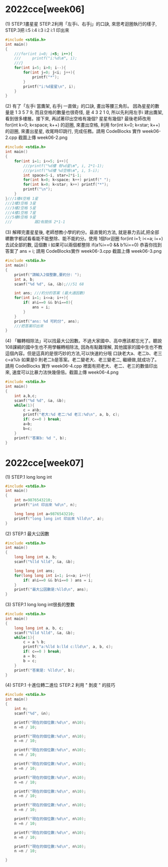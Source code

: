 # 2022cce[week06]
(1)
STEP.1畫星星 
STEP.2利用「左手i、右手j」的口訣, 來思考迴圈執行的樣子, 
STEP.3把 i:5 i:4 i:3 i:2 i:1 印出來
```cpp
#include <stdio.h>
int main()
{
    ///for(int i=0; i<5; i++){
    ///     printf("i:%d\n", i);
    ///}
    for(int i=5; i>0; i--){
        for(int j=0; j<i; j++){
            printf("*");
        }
        printf("i:%d星星\n", i);
    }
}
```

(2)
有了「左手i 當鷹架, 右手j 一直做」的口訣, 畫出等腰三角形。 因為星星的數量是 1 3 5 7 9, 而且空格的數量也很奇怪, 是 4 3 2 1 0, 所以先利用左手i 建出鷹架, 看到很多樓層。接下來, 再試著印出空格有幾個? 星星有幾個? 最後老師改用 for(int k=0; k<space; k++) 的迴圈, 來畫出空格, 利用 for(int k=0; k<star; k++) 的迴圈, 來畫出星星, 收尾時印跳行, 完成任務。請用 CodeBlocks 實作 week06-2.cpp 截圖上傳 week06-2.png
```cpp
#include <stdio.h>
int main()
{
    for(int i=1; i<=5; i++){
        ///printf("%d樓 有%d星\n", i, 2*1-1);
        ///printf("%d樓 %d空格\n", i, 5-i);
        int space=5-i, star=2*i-1;
        for(int k=0; k<space; k++) printf(" ");
        for(int k=0; k<star; k++) printf("*");
        printf("\n");
    }
}///1樓4空格 1星
///2樓3空格 3星
///3樓2空格 5星
///4樓1空格 7星
///5樓0空格 9星
///          跟2有關係 2*1-1
```



(3)
解釋完畫星星後, 老師想教小學的約分。最直覺的方法, 就是暴力去試,把全部皫數字都試看看能不能整除、能不能約分。使用 1個for迴圈 for(int i=1; i<=a; i++) 去試全部的數, 這個數 i 如果可以兩個都整除 if(a%i==0 && b%i==0) 恭喜你找到答案了 ans = i; 請用 CodeBlocks實作 week06-3.cpp 截圖上傳 week06-3.png
```cpp
#include <stdio.h>
int main()
{
    printf("請輸入2個整數,要約分: ");
    int a, b;
    scanf("%d %d", &a, &b);///51 68

    int ans; ///約分的答案 (最大通因數)
    for(int i=1; i<=a; i++){
        if( a%i==0 && b%i==0){
            ans = i;
        }
    }
    printf("ans: %d 可約分", ans);
    ///把答案印出來
}
```



(4) 
「輾轉相除法」可以找最大公因數。不過大家國中、高中應該都忘光了。聽說108課綱的國中生也不用學輾轉相除法, 因為有點難理解, 其他國家的國中生也不教這個內容。但是這真的是很巧妙的方法,可以快速約分哦 口訣老大a、老二b、老三c=a%b 如果是0 則老二b是答案。老二變老大、老三變老二, 繼續做,就成功了。請用 CodeBlocks 實作 week06-4.cpp 裡面有把老大、老二、老三的數值印出來, 速度可以比暴力法快幾億倍。截圖上傳 week06-4.png
```cpp
#include <stdio.h>
int main()
{
    int a,b,c;
    scanf("%d %d", &a, &b);
    while(1){
        c = a%b;
        printf("老大:%d 老二:%d 老三:%d\n", a, b, c);
        if( c==0 ) break;
        a=b;
        b=c;
    }
    printf("答案b: %d ", b);
}
```


# 2022cce[week07]
(1)
STEP.1 long long int 
```cpp
#include <stdio.h>
int main()
{
    int n=9876543210;
    printf("int 印出來 %d\n", n);

    long long int a=9876543210;
    printf("long long int 印出來 %lld\n", a);
}
```






(2)
STEP.1 最大公因數
```cpp
#include <stdio.h>
int main()
{
    long long int a, b;
    scanf("%lld %lld", &a, &b);

    long long int ans;
    for(long long int i=1; i<=a; i++){
        if( a%i==0 && b%i==0 ) ans = i;
    }
    printf("最大公因數是:%lld\n", ans);
}
```


(3)
STEP.1 long long int很長的整數
```cpp
#include <stdio.h>
int main()
{
    long long int a, b, c;
    scanf("%lld %lld", &a, &b);
    while(1){
        c = a % b;
        printf("a:%lld b:lld c:lld\n", a, b, c);
        if( c==0 ) break;
        a = b;
        b = c;
    }
    printf("答案是: %lld\n", b);
}
```





(4)
STEP.1 十進位轉二進位
STEP.2 利用 " 剝皮 " 的技巧
```cpp
#include <stdio.h>
int main()
{
    int n;
    scanf("%d", &n);

    printf("現在的個位數:%d\n", n%10);
    n =n / 10;

    printf("現在的個位數:%d\n", n%10);
    n =n / 10;

    printf("現在的個位數:%d\n", n%10);
    n =n / 10;

    printf("現在的個位數:%d\n", n%10);
    n =n / 10;

    printf("現在的個位數:%d\n", n%10);
    n =n / 10;

    printf("現在的個位數:%d\n", n%10);
    n =n / 10;

    printf("現在的個位數:%d\n", n%10);
    n =n / 10;

    printf("現在的個位數:%d\n", n%10);
    n =n / 10;

    printf("現在的個位數:%d\n", n%10);
    n =n / 10;

    printf("現在的個位數:%d\n", n%10);
    n =n / 10;

}






















